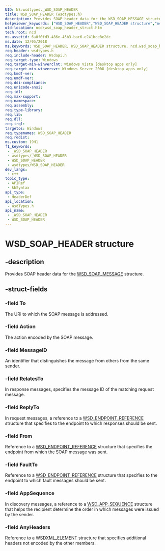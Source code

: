 ```yaml
---
UID: NS:wsdtypes._WSD_SOAP_HEADER
title: WSD_SOAP_HEADER (wsdtypes.h)
description: Provides SOAP header data for the WSD_SOAP_MESSAGE structure.
helpviewer_keywords: ["WSD_SOAP_HEADER","WSD_SOAP_HEADER structure","ncd.wsd_soap_header_struct","wsdtypes/WSD_SOAP_HEADER"]
old-location: ncd\wsd_soap_header_struct.htm
tech.root: ncd
ms.assetid: 6a0f0fd3-486e-45b3-bac6-e241bce8e2dc
ms.date: 12/05/2018
ms.keywords: WSD_SOAP_HEADER, WSD_SOAP_HEADER structure, ncd.wsd_soap_header_struct, wsdtypes/WSD_SOAP_HEADER
req.header: wsdtypes.h
req.include-header: Wsdapi.h
req.target-type: Windows
req.target-min-winverclnt: Windows Vista [desktop apps only]
req.target-min-winversvr: Windows Server 2008 [desktop apps only]
req.kmdf-ver: 
req.umdf-ver: 
req.ddi-compliance: 
req.unicode-ansi: 
req.idl: 
req.max-support: 
req.namespace: 
req.assembly: 
req.type-library: 
req.lib: 
req.dll: 
req.irql: 
targetos: Windows
req.typenames: WSD_SOAP_HEADER
req.redist: 
ms.custom: 19H1
f1_keywords:
 - _WSD_SOAP_HEADER
 - wsdtypes/_WSD_SOAP_HEADER
 - WSD_SOAP_HEADER
 - wsdtypes/WSD_SOAP_HEADER
dev_langs:
 - c++
topic_type:
 - APIRef
 - kbSyntax
api_type:
 - HeaderDef
api_location:
 - WsdTypes.h
api_name:
 - _WSD_SOAP_HEADER
 - WSD_SOAP_HEADER
---
```


# WSD_SOAP_HEADER structure


## -description

Provides SOAP header data for the <a href="/windows/desktop/api/wsdtypes/ns-wsdtypes-wsd_soap_message">WSD_SOAP_MESSAGE</a> structure.

## -struct-fields

### -field To

The URI to which the SOAP message is addressed.

### -field Action

The action encoded by the SOAP message.

### -field MessageID

An identifier that distinguishes the message from others from the same sender.

### -field RelatesTo

In response messages, specifies the message ID of the matching request message.

### -field ReplyTo

In request messages, a reference to a <a href="/windows/desktop/api/wsdtypes/ns-wsdtypes-wsd_endpoint_reference">WSD_ENDPOINT_REFERENCE</a> structure that specifies to the endpoint to which responses should be sent.

### -field From

Reference to a <a href="/windows/desktop/api/wsdtypes/ns-wsdtypes-wsd_endpoint_reference">WSD_ENDPOINT_REFERENCE</a> structure that specifies the endpoint from which the SOAP message was sent.

### -field FaultTo

Reference to a <a href="/windows/desktop/api/wsdtypes/ns-wsdtypes-wsd_endpoint_reference">WSD_ENDPOINT_REFERENCE</a> structure that specifies to the endpoint to which fault messages should be sent.

### -field AppSequence

In discovery messages, a reference to a <a href="/windows/desktop/api/wsdtypes/ns-wsdtypes-wsd_app_sequence">WSD_APP_SEQUENCE</a> structure that helps the recipient determine the order in which messages were issued by the sender.

### -field AnyHeaders

Reference to a <a href="/windows/desktop/api/wsdxmldom/ns-wsdxmldom-wsdxml_element">WSDXML_ELEMENT</a> structure that specifies additional headers not encoded by the other members.

